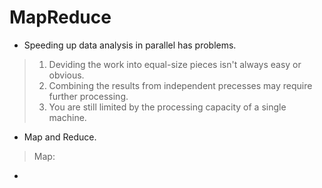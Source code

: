 # MapReduce
* Speeding up data analysis in parallel has problems.
> 1. Deviding the work into equal-size pieces isn't always easy or obvious.
> 2. Combining the results from independent precesses may require further processing.
> 3. You are still limited by the processing capacity of a single machine.

* Map and Reduce.
> Map: 
* 